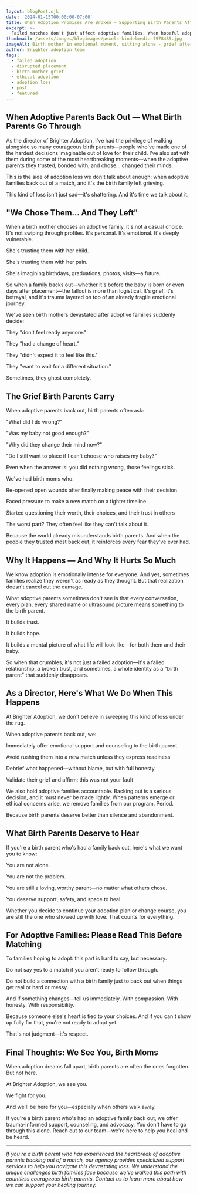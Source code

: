 ```yaml
---
layout: blogPost.njk
date: '2024-01-15T00:00:00-07:00'
title: When Adoption Promises Are Broken — Supporting Birth Parents After Failed Matches
excerpt: >-
  Failed matches don't just affect adoptive families. When hopeful adoptive parents walk away from an adoption plan, the impact on birth families is often profound and long-lasting. This post explores that heartbreak from the lens of our team at Brighter Adoption.
thumbnail: /assets/images/blogimages/pexels-kindelmedia-7978485.jpg
imageAlt: Birth mother in emotional moment, sitting alone - grief after adoptive family backs out
author: Brighter adoption team
tags:
  - failed adoption
  - disrupted placement
  - birth mother grief
  - ethical adoption
  - adoption loss
  - post
  - featured
---
```


## When Adoptive Parents Back Out — What Birth Parents Go Through

As the director of Brighter Adoption, I've had the privilege of walking alongside so many courageous birth parents—people who've made one of the hardest decisions imaginable out of love for their child. I've also sat with them during some of the most heartbreaking moments—when the adoptive parents they trusted, bonded with, and chose… changed their minds.

This is the side of adoption loss we don't talk about enough: when adoptive families back out of a match, and it's the birth family left grieving.

This kind of loss isn't just sad—it's shattering. And it's time we talk about it.

## "We Chose Them… And They Left"

When a birth mother chooses an adoptive family, it's not a casual choice. It's not swiping through profiles. It's personal. It's emotional. It's deeply vulnerable.

She's trusting them with her child.

She's trusting them with her pain.

She's imagining birthdays, graduations, photos, visits—a future.

So when a family backs out—whether it's before the baby is born or even days after placement—the fallout is more than logistical. It's grief, it's betrayal, and it's trauma layered on top of an already fragile emotional journey.

We've seen birth mothers devastated after adoptive families suddenly decide:

They "don't feel ready anymore."

They "had a change of heart."

They "didn't expect it to feel like this."

They "want to wait for a different situation."

Sometimes, they ghost completely.

## The Grief Birth Parents Carry

When adoptive parents back out, birth parents often ask:

"What did I do wrong?"

"Was my baby not good enough?"

"Why did they change their mind now?"

"Do I still want to place if I can't choose who raises my baby?"

Even when the answer is: you did nothing wrong, those feelings stick.

We've had birth moms who:

Re-opened open wounds after finally making peace with their decision

Faced pressure to make a new match on a tighter timeline

Started questioning their worth, their choices, and their trust in others

The worst part? They often feel like they can't talk about it.

Because the world already misunderstands birth parents. And when the people they trusted most back out, it reinforces every fear they've ever had.

## Why It Happens — And Why It Hurts So Much

We know adoption is emotionally intense for everyone. And yes, sometimes families realize they weren't as ready as they thought. But that realization doesn't cancel out the damage.

What adoptive parents sometimes don't see is that every conversation, every plan, every shared name or ultrasound picture means something to the birth parent.

It builds trust.

It builds hope.

It builds a mental picture of what life will look like—for both them and their baby.

So when that crumbles, it's not just a failed adoption—it's a failed relationship, a broken trust, and sometimes, a whole identity as a "birth parent" that suddenly disappears.

## As a Director, Here's What We Do When This Happens

At Brighter Adoption, we don't believe in sweeping this kind of loss under the rug.

When adoptive parents back out, we:

Immediately offer emotional support and counseling to the birth parent

Avoid rushing them into a new match unless they express readiness

Debrief what happened—without blame, but with full honesty

Validate their grief and affirm: this was not your fault

We also hold adoptive families accountable. Backing out is a serious decision, and it must never be made lightly. When patterns emerge or ethical concerns arise, we remove families from our program. Period.

Because birth parents deserve better than silence and abandonment.

## What Birth Parents Deserve to Hear

If you're a birth parent who's had a family back out, here's what we want you to know:

You are not alone.

You are not the problem.

You are still a loving, worthy parent—no matter what others chose.

You deserve support, safety, and space to heal.

Whether you decide to continue your adoption plan or change course, you are still the one who showed up with love. That counts for everything.

## For Adoptive Families: Please Read This Before Matching

To families hoping to adopt: this part is hard to say, but necessary.

Do not say yes to a match if you aren't ready to follow through.

Do not build a connection with a birth family just to back out when things get real or hard or messy.

And if something changes—tell us immediately. With compassion. With honesty. With responsibility.

Because someone else's heart is tied to your choices. And if you can't show up fully for that, you're not ready to adopt yet.

That's not judgment—it's respect.

## Final Thoughts: We See You, Birth Moms

When adoption dreams fall apart, birth parents are often the ones forgotten. But not here.

At Brighter Adoption, we see you.

We fight for you.

And we'll be here for you—especially when others walk away.

If you're a birth parent who's had an adoptive family back out, we offer trauma-informed support, counseling, and advocacy. You don't have to go through this alone. Reach out to our team—we're here to help you heal and be heard.

---

*If you're a birth parent who has experienced the heartbreak of adoptive parents backing out of a match, our agency provides specialized support services to help you navigate this devastating loss. We understand the unique challenges birth families face because we've walked this path with countless courageous birth parents. Contact us to learn more about how we can support your healing journey.* 